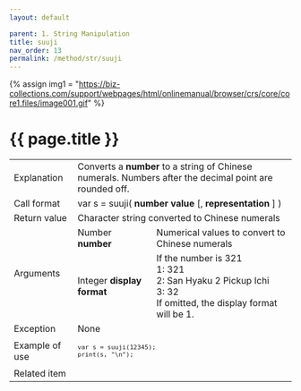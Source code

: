 ```yaml
---
layout: default

parent: 1. String Manipulation
title: suuji
nav_order: 13
permalink: /method/str/suuji
---
```

{% assign img1 = "https://biz-collections.com/support/webpages/html/onlinemanual/browser/crs/core/core1.files/image001.gif" %}


# {{ page.title }}

<table>
  <tr>
    <td>Explanation</td>
    <td colspan="2">Converts a <b>number</b> to a string of Chinese numerals. Numbers after the decimal point are rounded off.</td>
  </tr>
  <tr>
    <td>Call format</td>
    <td colspan="2">var s = suuji( <b>number value</b> [, <b>representation</b> ] )</td>
  </tr>
  <tr>
    <td>Return value</td>
    <td colspan="2">Character string converted to Chinese numerals</td>
  </tr>  
  <tr>
    <td rowspan="2">Arguments</td>
    <td>Number <b>number</b></td>
    <td>Numerical values ​​to convert to Chinese numerals</td>
  </tr>
  <tr>
    <td>Integer <b>display format</b></td>
    <td>If the number is 321<br>1: 321<br>2: San Hyaku 2 Pickup Ichi<br>3: 32<br>If omitted, the display format will be 1.</td>
  </tr>
  <tr>
    <td>Exception</td>
    <td colspan="2">None</td>
  </tr>
  <tr>
    <td>Example of use</td>
    <td colspan="2"><code><pre>var s = suuji(12345);
print(s, "\n");</pre></code></td>
  </tr>
  <tr>
    <td>Related item</td>
    <td colspan="2"></td>
  </tr>
</table>

